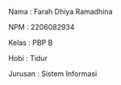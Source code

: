 Nama    : Farah Dhiya Ramadhina

NPM     : 2206082934

Kelas   : PBP B

Hobi    : Tidur

Jurusan : Sistem Informasi
